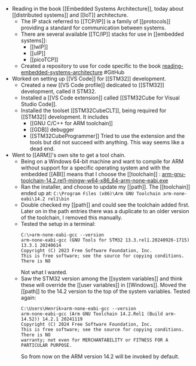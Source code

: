- Reading in the book [[Embedded Systems Architecture]], today about [[distributed systems]] and [[IoT]] architecture.
	- The IP stack referred to [[TCP/IP]] is a family of [[protocols]] providing a standard for communication between systems.
	- There are several available [[TC/IP]] stacks for use in [[embedded systems]]:
		- [[lwIP]]
		- [[uIP]]
		- [[picoTCP]]
	- Created a repository to use for code specific to the book [reading-embedded-systems-architecture](https://github.com/HenrikSamuelsson/reading-embedded-systems-architecture) #GitHub
- Worked on setting up [[VS Code]] for [[STM32]] development.
	- Created a new [[VS Code profile]] dedicated to [[STM32]] development, called it STM32.
	- Installed a [[VS Code extension]] called [[STM32Cube for Visual Studio Code]].
	- Installed the toolset [[STM32CubeCLT]], being required for [[STM32]] development. It includes
	  * [[GNU C/C++ for ARM toolchain]]
	  * [[GDB]] debugger
	  * [[STM32CubeProgrammer]]
	  Tried to use the extension and the tools but did not succeed with anything. This way seems like a dead end.
- Went to [[ARM]]'s own site to get a tool chain.
	- Being on a Windows 64-bit machine and want to compile for ARM without support for a specific operating system and with the embedded [[ABI]] means that I choose the [[toolchain]] :
	  [arm-gnu-toolchain-14.2.rel1-mingw-w64-x86_64-arm-none-eabi.exe](https://developer.arm.com/-/media/Files/downloads/gnu/14.2.rel1/binrel/arm-gnu-toolchain-14.2.rel1-mingw-w64-x86_64-arm-none-eabi.exe)
	- Ran the installer, and choose to update my [[path]]. The [[toolchain]] ended up at:
	  `C:\Program Files (x86)\Arm GNU Toolchain arm-none-eabi\14.2 rel1\bin`
	- Double checked my [[path]] and could see the toolchain added first. Later on in the path entries there was a duplicate to an older version of the toolchain, I removed this manually.
	- Tested the setup in a terminal:
	  ```console
	  C:\>arm-none-eabi-gcc --version
	  arm-none-eabi-gcc (GNU Tools for STM32 13.3.rel1.20240926-1715) 13.3.1 20240614
	  Copyright (C) 2023 Free Software Foundation, Inc.
	  This is free software; see the source for copying conditions.  There is NO
	  ```
	  Not what I wanted.
	- Saw the STM32 version among the [[system variables]] and think these will override the [[user variables]] in [[Windows]]. Moved the [[path]] to the 14.2 version to the top of the system variables. Tested again:
	  ```console
	  C:\Users\Henrik>arm-none-eabi-gcc --version
	  arm-none-eabi-gcc (Arm GNU Toolchain 14.2.Rel1 (Build arm-14.52)) 14.2.1 20241119
	  Copyright (C) 2024 Free Software Foundation, Inc.
	  This is free software; see the source for copying conditions.  There is NO
	  warranty; not even for MERCHANTABILITY or FITNESS FOR A PARTICULAR PURPOSE.
	  ```
	  So from now on the ARM version 14.2 will be invoked by default.